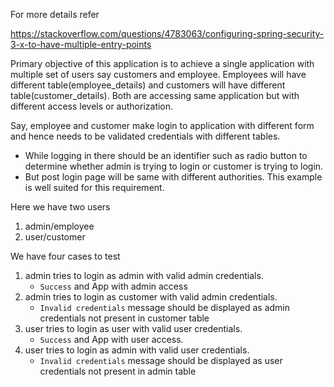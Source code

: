 For more details refer

https://stackoverflow.com/questions/4783063/configuring-spring-security-3-x-to-have-multiple-entry-points

Primary objective of this application is to achieve a single application with multiple set of users say customers and employee. Employees will have different table(employee_details) and customers will have different table(customer_details). Both are accessing same application but with different access levels or authorization.

Say, employee and customer make login to application with different form and hence needs to be validated credentials with different tables. 
- While logging in there should be an identifier such as radio button to determine whether admin is trying to login or customer is trying to login.
- But post login page will be same with different authorities. This example is well suited for this requirement.

Here we have two users<br>
1. admin/employee<br>
2. user/customer<br>

We have four cases to test
1. admin tries to login as admin with valid admin credentials.<br>
   - `Success` and App with admin access<br>
2. admin tries to login as customer with valid admin credentials.<br>
   - `Invalid credentials` message should be displayed as admin credentials not present in customer table<br>
3. user tries to login as user with valid user credentials.<br>
   - `Success` and App with user access.<br>
4. user tries to login as admin with valid user credentials.<br>
   - `Invalid credentials` message should be displayed as user credentials not present in admin table<br>

